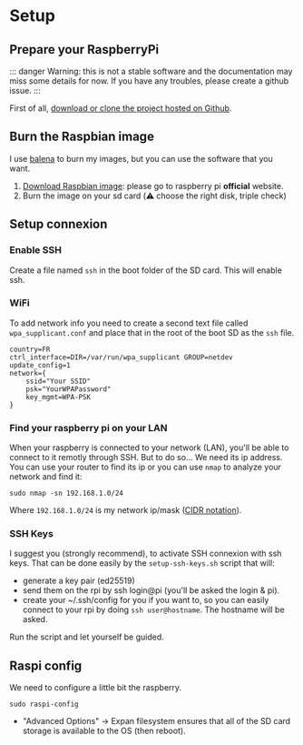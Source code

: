 # Setup

## Prepare your RaspberryPi
::: danger
Warning: this is not a stable software and the documentation may miss some details for now. If you have any troubles, please create a github issue.
:::

First of all, [download or clone the project hosted on Github](https://github.com/mxmaxime/mx-tech-house).

## Burn the Raspbian image
I use [balena](https://www.balena.io/etcher/) to burn my images, but you can use the software that you want.

1. [Download Raspbian image](https://www.raspberrypi.org/): please go to raspberry pi **official** website.
2. Burn the image on your sd card (:warning: choose the right disk, triple check)

## Setup connexion
### Enable SSH
Create a file named `ssh` in the boot folder of the SD card. This will enable ssh.

### WiFi
To add network info you need to create a second text file called `wpa_supplicant.conf` and place that in the root of the boot SD as the `ssh` file.

```
country=FR
ctrl_interface=DIR=/var/run/wpa_supplicant GROUP=netdev
update_config=1
network={
    ssid="Your SSID"
    psk="YourWPAPassword"
    key_mgmt=WPA-PSK
}
```

### Find your raspberry pi on your LAN
When your raspberry is connected to your network (LAN), you'll be able to connect to it remotly through SSH. But to do so... We need its ip address. You can use your router to find its ip or you can use `nmap` to analyze your network and find it:
```
sudo nmap -sn 192.168.1.0/24
```
Where `192.168.1.0/24` is my network ip/mask ([CIDR notation](https://en.wikipedia.org/wiki/Classless_Inter-Domain_Routing)).

### SSH Keys
I suggest you (strongly recommend), to activate SSH connexion with ssh keys.
That can be done easily by the `setup-ssh-keys.sh` script that will:

- generate a key pair (ed25519)
- send them on the rpi by ssh login@pi (you'll be asked the login & pi).
- create your ~/.ssh/config for you if you want to, so you can easily connect to your rpi by doing `ssh user@hostname`. The hostname will be asked.

Run the script and let yourself be guided.

## Raspi config
We need to configure a little bit the raspberry.

```
sudo raspi-config
```

- "Advanced Options" -> Expan filesystem ensures that all of the SD card storage is available to the OS (then reboot).
